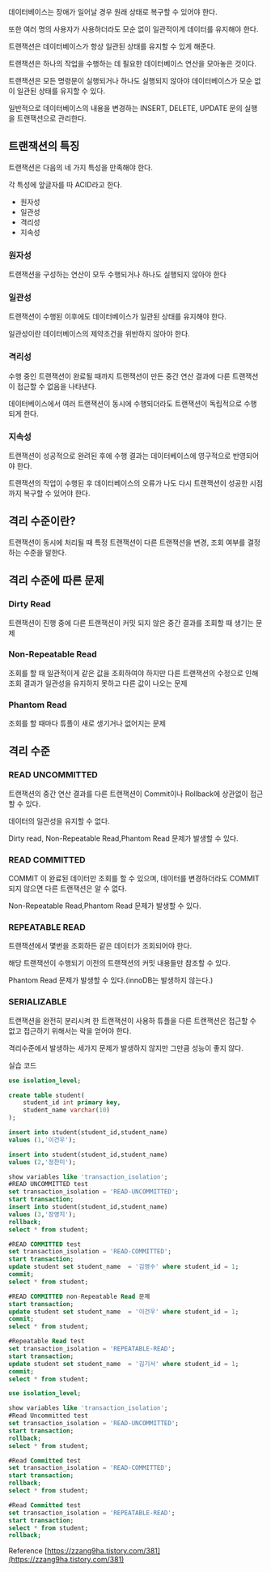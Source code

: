 데이터베이스는 장애가 일어날 경우 원래 상태로 복구할 수 있어야 한다.

또한 여러 명의 사용자가 사용하더라도 모순 없이 일관적이게 데이터를 유지해야 한다.

트랜잭션은 데이터베이스가 항상 일관된 상태를 유지할 수 있게 해준다.

트랜잭션은 하나의 작업을 수행하는 데 필요한 데이터베이스 연산을 모아놓은 것이다.

트랜잭션은 모든 명령문이 실행되거나 하나도 실행되지 않아야 데이터베이스가 모순 없이 일관된 상태를 유지할 수 있다.

일반적으로 데이터베이스의 내용을 변경하는 INSERT, DELETE, UPDATE 문의 실행을 트랜잭션으로 관리한다.

## 트랜잭션의 특징

트랜잭션은 다음의 네 가지 특성을 만족해야 한다. 

각 특성에 앞글자를 따 ACID라고 한다.

- 원자성
- 일관성
- 격리성
- 지속성

### 원자성

트랜잭션을 구성하는 연산이 모두 수행되거나 하나도 실행되지 않아야 한다

### 일관성

트랜잭션이 수행된 이후에도 데이터베이스가 일관된 상태를 유지해야 한다.

일관성이란 데이터베이스의 제약조건을 위반하지 않아야 한다.

### 격리성

수행 중인 트랜잭션이 완료될 때까지 트랜잭션이 만든 중간 연산 결과에 다른 트랜잭션이 접근할 수 없음을 나타낸다. 

데이터베이스에서 여러 트랜잭션이 동시에 수행되더라도 트랜잭션이 독립적으로 수행되게 한다.

### 지속성

트랜잭션이 성공적으로 완려된 후에 수행 결과는 데이터베이스에 영구적으로 반영되어야 한다.

트랜잭션의 작업이 수행된 후 데이터베이스의 오류가 나도 다시 트랜잭션이 성공한 시점까지 복구할 수 있어야 한다.

## 격리 수준이란?

트랜잭션이 동시에 처리될 때 특정 트랜잭션이 다른 트랜잭션을 변경, 조회 여부를 결정하는 수준을 말한다.

## 격리 수준에 따른 문제

### Dirty Read

트랜잭션이 진행 중에 다른 트랜잭션이 커밋 되지 않은 중간 결과를 조회할 때 생기는 문제

### Non-Repeatable Read

조회를 할 때 일관적이게 같은 값을 조회하여야 하지만 다른 트랜잭션의 수정으로 인해 조회 결과가 일관성을 유지하지 못하고 다른 값이 나오는 문제

### Phantom Read

조회를 할 때마다 튜플이 새로 생기거나 없어지는 문제 

## 격리 수준

### READ UNCOMMITTED

트랜잭션의 중간 연산 결과를 다른 트랜잭션이 Commit이나 Rollback에 상관없이 접근할 수 있다.

데이터의 일관성을 유지할 수 없다.

Dirty read, Non-Repeatable Read,Phantom Read 문제가 발생할 수 있다.

### READ COMMITTED

COMMIT 이 완료된 데이터만 조회를 할 수 있으며, 데이터를 변경하더라도 COMMIT 되지 않으면 다른 트랜잭션은 알 수 없다.

Non-Repeatable Read,Phantom Read 문제가 발생할 수 있다.

### REPEATABLE READ

트랜잭션에서 몇번을 조회하든 같은 데이터가 조회되어야 한다.

해당 트랜잭션이 수행되기 이전의 트랜잭션의 커밋 내용들만 참조할 수 있다.

Phantom Read 문제가 발생할 수 있다.(innoDB는 발생하지 않는다.)

### SERIALIZABLE

트랜잭션을 완전히 분리시켜 한 트랜잭션이 사용하 튜플을 다른 트랜잭션은 접근할 수 없고 접근하기 위해서는 락을 얻어야 한다. 

격리수준에서 발생하는 세가지 문제가 발생하지 않지만 그만큼 성능이 좋지 않다.

실습 코드

```sql
use isolation_level;

create table student(
	student_id int primary key,
    student_name varchar(10)
);

insert into student(student_id,student_name)
values (1,'이건우');

insert into student(student_id,student_name)
values (2,'정찬미');

show variables like 'transaction_isolation';
#READ UNCOMMITTED test
set transaction_isolation = 'READ-UNCOMMITTED';
start transaction;
insert into student(student_id,student_name)
values (3,'장영지');
rollback;
select * from student;

#READ COMMITTED test    
set transaction_isolation = 'READ-COMMITTED';
start transaction;
update student set student_name  = '김영수' where student_id = 1;
commit;
select * from student;

#READ COMMITTED non-Repeatable Read 문제
start transaction;
update student set student_name  = '이건우' where student_id = 1;
commit;
select * from student;

#Repeatable Read test
set transaction_isolation = 'REPEATABLE-READ';
start transaction;
update student set student_name  = '김기서' where student_id = 1;
commit;
select * from student;
```

```sql
use isolation_level;

show variables like 'transaction_isolation';
#Read Uncommitted test
set transaction_isolation = 'READ-UNCOMMITTED';
start transaction;
rollback;
select * from student;

#Read Committed test
set transaction_isolation = 'READ-COMMITTED';
start transaction;
rollback;
select * from student;

#Read Committed test
set transaction_isolation = 'REPEATABLE-READ';
start transaction;
select * from student;
rollback;
```
Reference [https://zzang9ha.tistory.com/381](https://zzang9ha.tistory.com/381)
